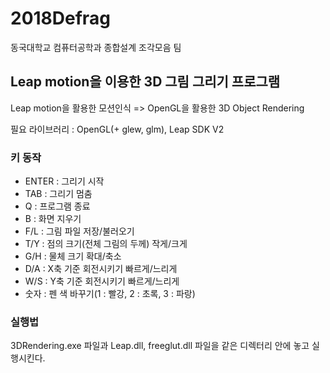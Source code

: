 ﻿# 2018Defrag
동국대학교 컴퓨터공학과 종합설계 조각모음 팀

## Leap motion을 이용한 3D 그림 그리기 프로그램

Leap motion을 활용한 모션인식 => OpenGL을 활용한 3D Object Rendering

필요 라이브러리 : OpenGL(+ glew, glm), Leap SDK V2

### 키 동작
- ENTER : 그리기 시작
- TAB : 그리기 멈춤
- Q : 프로그램 종료
- B : 화면 지우기
- F/L : 그림 파일 저장/불러오기
- T/Y : 점의 크기(전체 그림의 두께) 작게/크게
- G/H : 물체 크기 확대/축소
- D/A : X축 기준 회전시키기 빠르게/느리게
- W/S : Y축 기준 회전시키기 빠르게/느리게
- 숫자 : 펜 색 바꾸기(1 : 빨강, 2 : 초록, 3 : 파랑)

### 실행법
3DRendering.exe 파일과 Leap.dll, freeglut.dll 파일을 같은 디렉터리 안에 놓고 실행시킨다.
